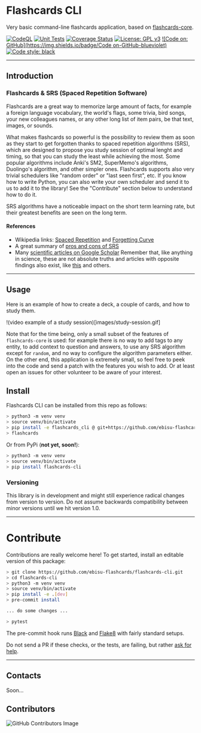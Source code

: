 # Flashcards CLI

Very basic command-line flashcards application, based on [flashcards-core](https://github.com/ebisu-flashcards/flashcards-core).

[![CodeQL](https://github.com/ebisu-flashcards/flashcards-cli/actions/workflows/codeql.yml/badge.svg)](https://github.com/ebisu-flashcards/flashcards-cli/actions/workflows/codeql.yml)   [![Unit Tests](https://github.com/ebisu-flashcards/flashcards-cli/actions/workflows/tests.yml/badge.svg)](https://github.com/ebisu-flashcards/flashcards-cli/actions/workflows/tests.yml)  [![Coverage Status](https://coveralls.io/repos/github/ebisu-flashcards/flashcards-cli/badge.svg)](https://coveralls.io/github/ebisu-flashcards/flashcards-cli)  [![License: GPL v3](https://img.shields.io/badge/License-GPLv3-blue.svg)](https://www.gnu.org/licenses/gpl-3.0)     [![Code on: GitHub](https://img.shields.io/badge/Code on-GitHub-blueviolet)](https://github.com/ebisu-flashcards/flashcards-cli)   <a href="https://github.com/psf/black"><img alt="Code style: black" src="https://img.shields.io/badge/code%20style-black-000000.svg"></a>

-----------------------------------------

## Introduction

### Flashcards & SRS (Spaced Repetition Software)

Flashcards are a great way to memorize large amount of facts, for example a foreign language vocabulary, the world's flags, some trivia, bird songs, your new colleagues names, or any other long list of item pairs, be that text, images, or sounds.

What makes flashcards so powerful is the possibility to review them as soon as they start to get forgotten thanks to spaced repetition algorithms (SRS), which are designed to propose you study session of optimal lenght and timing, so that you can study the least while achieving the most. Some popular algorithms include Anki's SM2, SuperMemo's algorithms, Duolingo's algorithm, and other simpler ones. Flashcards supports also very trivial schedulers like "random order" or "last seen first", etc. If you know how to write Python, you can also write your own scheduler and send it to us to add it to the library! See the "Contribute" section below to understand how to do it.

SRS algorithms have a noticeable impact on the short term learning rate, but their greatest benefits are seen on the long term.

#### References

- Wikipedia links: [Spaced Repetition](https://en.wikipedia.org/wiki/Spaced_repetition) and [Forgetting Curve](https://www.semanticscholar.org/paper/Spaced-retrieval%3A-absolute-spacing-enhances-of-Karpicke-Bauernschmidt/23c01da059b9eb8be667930bddddc2033e719e31)
- A great summary of [pros and cons of SRS](https://www.sinosplice.com/life/archives/2021/02/07/srs-flashcards-pros-and-cons)
- Many [scientific articles on Google Scholar](https://scholar.google.com/scholar?hl=it&as_sdt=0%2C5&q=spaced+repetition&btnG=) Remember that, like anything in science, these are not absolute truths and articles with opposite findings also exist, like [this](https://www.semanticscholar.org/paper/Spaced-retrieval%3A-absolute-spacing-enhances-of-Karpicke-Bauernschmidt/23c01da059b9eb8be667930bddddc2033e719e31) and others.


-----------------------------

## Usage

Here is an example of how to create a deck, a couple of cards, and how to study them.

!(video example of a study session)[images/study-session.gif]

Note that for the time being, only a small subset of the features of `flashcards-core` is used: for example there is no way to add tags to any entity, to add context to question and answers, to use any SRS algorithm except for `random`, and no way to configure the algorithm parameters either. On the other end, this application is extremely small, so feel free to peek into the code and send a patch with the features you wish to add. Or at least open an issues for other volunteer to be aware of your interest.


## Install

Flashcards CLI can be installed from this repo as follows:

```bash
> python3 -m venv venv
> source venv/bin/activate
> pip install -e flashcards_cli @ git+https://github.com/ebisu-flashcards/flashcards-cli.git#egg=flashcards_cli
> flashcards
```

Or from PyPi (**not yet, soon!**):

```bash
> python3 -m venv venv
> source venv/bin/activate
> pip install flashcards-cli
```

### Versioning

This library is in development and might still experience radical changes from version to version. Do not assume backwards compatibility between minor versions until we hit version 1.0.

-----------------------------

# Contribute

Contributions are really welcome here! To get started, install an editable version of this package:

```bash
> git clone https://github.com/ebisu-flashcards/flashcards-cli.git
> cd flashcards-cli
> python3 -m venv venv
> source venv/bin/activate
> pip install -e .[dev]
> pre-commit install

... do some changes ...

> pytest
```

The pre-commit hook runs [Black](https://black.readthedocs.io/en/stable/) and 
[Flake8](https://flake8.pycqa.org/en/latest/) with fairly standard setups.

Do not send a PR if these checks, or the tests, are failing, but rather 
[ask for help](https://github.com/ebisu-flashcards/flashcards-cli/issues/new).

-------------------------------------

## Contacts

Soon...

## Contributors

![GitHub Contributors Image](https://contrib.rocks/image?repo=ebisu-flashcards/flashcards-cli)
